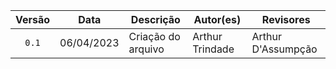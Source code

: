 | Versão     | Data        | Descrição            | Autor(es)                  | Revisores          |
| :--------: | :---------: | -------------------- | -------------------------- | ------------------ |
| `0.1`      |  06/04/2023 | Criação do arquivo   | Arthur Trindade            | Arthur D'Assumpção |
